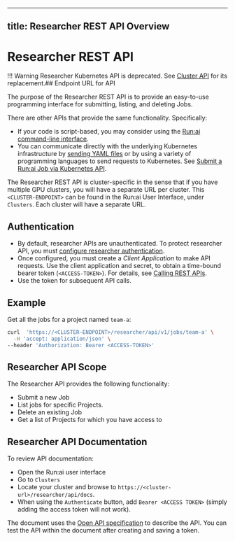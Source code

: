 
---
title: Researcher REST API Overview
---
# Researcher REST API


!!! Warning
    Researcher Kubernetes API is deprecated. See [Cluster API](../../cluster-api/workload-overview-dev.md) for its replacement.## Endpoint URL for API


The purpose of the Researcher REST API is to provide an easy-to-use programming interface for submitting, listing, and deleting Jobs. 

There are other APIs that provide the same functionality. Specifically:

* If your code is script-based, you may consider using the [Run:ai command-line interface](../../../Researcher/cli-reference/Introduction.md).
* You can communicate directly with the underlying Kubernetes infrastructure by [sending YAML files](../k8s-api/launch-job-via-yaml.md) or by using a variety of programming languages to send requests to Kubernetes. See [Submit a Run:ai Job via Kubernetes API](../k8s-api/launch-job-via-kubernetes-api.md).

The Researcher REST API is cluster-specific in the sense that if you have multiple GPU clusters, you will have a separate URL per cluster.
This `<CLUSTER-ENDPOINT>` can be found in the Run:ai User Interface, under `Clusters`. Each cluster will have a separate URL.


## Authentication

* By default, researcher APIs are unauthenticated. To protect researcher API, you must [configure researcher authentication](../../../admin/runai-setup/authentication/researcher-authentication.md).
* Once configured, you must create a _Client Application_ to make API requests. Use the client application and secret, to obtain a time-bound bearer token (`<ACCESS-TOKEN>`). For details, see [Calling REST APIs](../../rest-auth.md).
* Use the token for subsequent API calls. 

## Example

Get all the jobs for a project named `team-a`: 

``` bash
curl  'https://<CLUSTER-ENDPOINT>/researcher/api/v1/jobs/team-a' \
  -H 'accept: application/json' \
--header 'Authorization: Bearer <ACCESS-TOKEN>' 
```


## Researcher API Scope

The Researcher API provides the following functionality:

* Submit a new Job
* List jobs for specific Projects.
* Delete an existing Job
* Get a list of Projects for which you have access to


##  Researcher API Documentation

To review API documentation:

* Open the Run:ai user interface
* Go to `Clusters`
* Locate your cluster and browse to `https://<cluster-url>/researcher/api/docs`.
* When using the `Authenticate` button, add `Bearer <ACCESS TOKEN>` (simply adding the access token will not work).

The document uses the [Open API specification](https://swagger.io/specification/) to describe the API. You can test the API within the document after creating and saving a token.